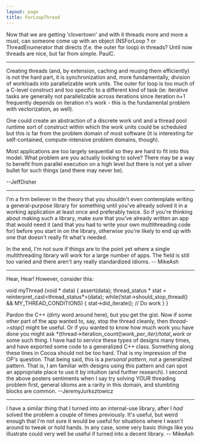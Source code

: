 ```yaml
---
layout: page
title: ForLoopThread
---
```


Now that we are getting 'clovertown' and with it threads more and more a must, can someone come up with an object (NSForLoop  ? or ThreadEnumerator that directs (f.e. the outer for loop) in threads? Until now threads are nice, but far from simple.  PaulC.

----

Creating threads (and, by extension, caching and reusing them efficiently) is not the hard part, it is synchronization and, more fundamentally, division of workloads into parallelizable work units.  The outer for loop is too much of a C-level construct and too specific to a different kind of task (ie:  iterative tasks are generally not parallelizable across iterations since iteration n+1 frequently depends on iteration n's work - this is the fundamental problem with vectorization, as well).

One could create an abstraction of a discrete work unit and a thread pool runtime sort of construct within which the work units could be scheduled but this is far from the problem domain of most software (it is interesting for self-contained, compute-intensive problem domains, though).

Most applications are too largely sequential so they are hard to fit into this model.  What problem are you actually looking to solve?  There may be a way to benefit from parallel execution on a high level but there is not yet a silver bullet for such things (and there may never be).

--JeffDisher

----

I'm a firm believer in the theory that you shouldn't even contemplate writing a general-purpose library for something until you've already solved it in a working application at least once and preferably twice. So if you're thinking about making such a library, make sure that you've already written an app that would need it (and that you had to write your own multithreading code for) before you start in on the library, otherwise you're likely to end up with one that doesn't really fit what's needed.

In the end, I'm not sure if things are to the point yet where a single multithreading library will work for a large number of apps. The field is still too varied and there aren't any really standardized idioms. -- MikeAsh

----

Hear, Hear! However, consider this:

    
void myThread (void * data)
{
    assert(data);
    thread_status * stat = reinterpret_cast<thread_status*>(data);
    while(!stat->should_stop_thread() && MY_THREAD_CONDITIONS)
    {
        stat->did_iterate();
        // Do work
    }
}


Pardon the C++ (dirty word around here), but you get the gist. Now if some other part of the app wanted to, say, stop the thread cleanly, then *thread->stop()* might be useful. Or if you wanted to know how much work you have done you might ask *(thread->iteration_count()*work_per_iter)/total_work* or some such thing. I have had to service these types of designs many times, and have exported some code to a generalized C++ class. Something along these lines in Cocoa should not be too hard. That is my impression of the OP's question. That being said, this is a *personal pattern*, not a generalized pattern. That is, I am familiar with designs using this pattern and can spot an appropriate place to use it by intuition (and further research). I second the above posters sentiments when I say try solving YOUR threading problem first, general idioms are a rarity in this domain, and stumbling blocks are common. --JeremyJurksztowicz

----
I have a similar thing that I turned into an internal-use library, after I *had* solved the problem a couple of times previously. It's useful, but weird enough that I'm not sure it would be useful for situations where I wasn't around to tweak or hold hands. In any case, some very basic things like you illustrate could very well be useful if turned into a decent library. -- MikeAsh

